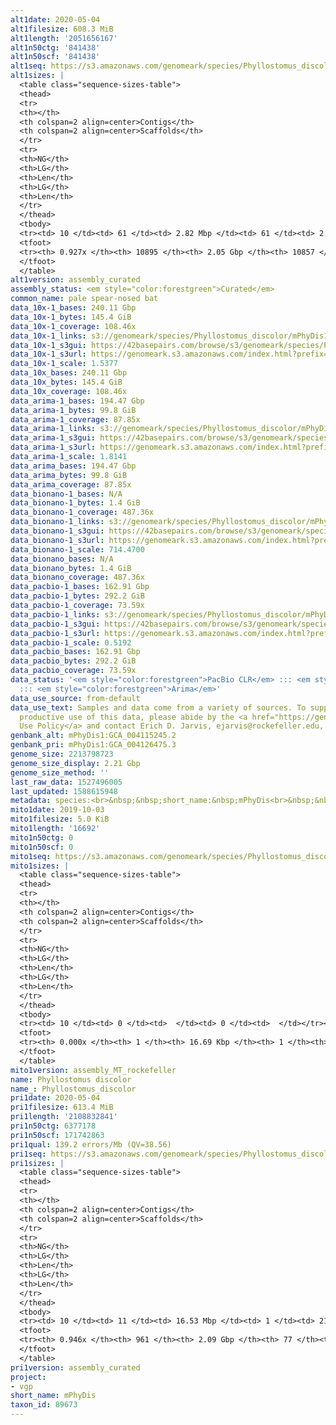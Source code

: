 ```yaml
---
alt1date: 2020-05-04
alt1filesize: 608.3 MiB
alt1length: '2051656167'
alt1n50ctg: '841438'
alt1n50scf: '841438'
alt1seq: https://s3.amazonaws.com/genomeark/species/Phyllostomus_discolor/mPhyDis1/assembly_curated/mPhyDis1.alt.cur.20200504.fasta.gz
alt1sizes: |
  <table class="sequence-sizes-table">
  <thead>
  <tr>
  <th></th>
  <th colspan=2 align=center>Contigs</th>
  <th colspan=2 align=center>Scaffolds</th>
  </tr>
  <tr>
  <th>NG</th>
  <th>LG</th>
  <th>Len</th>
  <th>LG</th>
  <th>Len</th>
  </tr>
  </thead>
  <tbody>
  <tr><td> 10 </td><td> 61 </td><td> 2.82 Mbp </td><td> 61 </td><td> 2.82 Mbp </td></tr><tr><td> 20 </td><td> 157 </td><td> 1.94 Mbp </td><td> 157 </td><td> 1.94 Mbp </td></tr><tr><td> 30 </td><td> 289 </td><td> 1.46 Mbp </td><td> 289 </td><td> 1.46 Mbp </td></tr><tr><td> 40 </td><td> 464 </td><td> 1.11 Mbp </td><td> 464 </td><td> 1.11 Mbp </td></tr><tr style="background-color:#cccccc;"><td> 50 </td><td> 693 </td><td> 0.84 Mbp </td><td> 693 </td><td> 0.84 Mbp </td></tr><tr><td> 60 </td><td> 1005 </td><td> 0.61 Mbp </td><td> 1005 </td><td> 0.61 Mbp </td></tr><tr><td> 70 </td><td> 1459 </td><td> 389.41 Kbp </td><td> 1459 </td><td> 389.41 Kbp </td></tr><tr><td> 80 </td><td> 2302 </td><td> 164.72 Kbp </td><td> 2300 </td><td> 166.07 Kbp </td></tr><tr><td> 90 </td><td> 6922 </td><td> 23.22 Kbp </td><td> 6884 </td><td> 23.27 Kbp </td></tr><tr><td> 100 </td><td> 0 </td><td>  </td><td> 0 </td><td>  </td></tr></tbody>
  <tfoot>
  <tr><th> 0.927x </th><th> 10895 </th><th> 2.05 Gbp </th><th> 10857 </th><th> 2.05 Gbp </th></tr>
  </tfoot>
  </table>
alt1version: assembly_curated
assembly_status: <em style="color:forestgreen">Curated</em>
common_name: pale spear-nosed bat
data_10x-1_bases: 240.11 Gbp
data_10x-1_bytes: 145.4 GiB
data_10x-1_coverage: 108.46x
data_10x-1_links: s3://genomeark/species/Phyllostomus_discolor/mPhyDis1/genomic_data/10x/<br>
data_10x-1_s3gui: https://42basepairs.com/browse/s3/genomeark/species/Phyllostomus_discolor/mPhyDis1/genomic_data/10x/
data_10x-1_s3url: https://genomeark.s3.amazonaws.com/index.html?prefix=species/Phyllostomus_discolor/mPhyDis1/genomic_data/10x/
data_10x-1_scale: 1.5377
data_10x_bases: 240.11 Gbp
data_10x_bytes: 145.4 GiB
data_10x_coverage: 108.46x
data_arima-1_bases: 194.47 Gbp
data_arima-1_bytes: 99.8 GiB
data_arima-1_coverage: 87.85x
data_arima-1_links: s3://genomeark/species/Phyllostomus_discolor/mPhyDis1/genomic_data/arima/<br>
data_arima-1_s3gui: https://42basepairs.com/browse/s3/genomeark/species/Phyllostomus_discolor/mPhyDis1/genomic_data/arima/
data_arima-1_s3url: https://genomeark.s3.amazonaws.com/index.html?prefix=species/Phyllostomus_discolor/mPhyDis1/genomic_data/arima/
data_arima-1_scale: 1.8141
data_arima_bases: 194.47 Gbp
data_arima_bytes: 99.8 GiB
data_arima_coverage: 87.85x
data_bionano-1_bases: N/A
data_bionano-1_bytes: 1.4 GiB
data_bionano-1_coverage: 487.36x
data_bionano-1_links: s3://genomeark/species/Phyllostomus_discolor/mPhyDis1/genomic_data/bionano/<br>
data_bionano-1_s3gui: https://42basepairs.com/browse/s3/genomeark/species/Phyllostomus_discolor/mPhyDis1/genomic_data/bionano/
data_bionano-1_s3url: https://genomeark.s3.amazonaws.com/index.html?prefix=species/Phyllostomus_discolor/mPhyDis1/genomic_data/bionano/
data_bionano-1_scale: 714.4700
data_bionano_bases: N/A
data_bionano_bytes: 1.4 GiB
data_bionano_coverage: 487.36x
data_pacbio-1_bases: 162.91 Gbp
data_pacbio-1_bytes: 292.2 GiB
data_pacbio-1_coverage: 73.59x
data_pacbio-1_links: s3://genomeark/species/Phyllostomus_discolor/mPhyDis1/genomic_data/pacbio/<br>
data_pacbio-1_s3gui: https://42basepairs.com/browse/s3/genomeark/species/Phyllostomus_discolor/mPhyDis1/genomic_data/pacbio/
data_pacbio-1_s3url: https://genomeark.s3.amazonaws.com/index.html?prefix=species/Phyllostomus_discolor/mPhyDis1/genomic_data/pacbio/
data_pacbio-1_scale: 0.5192
data_pacbio_bases: 162.91 Gbp
data_pacbio_bytes: 292.2 GiB
data_pacbio_coverage: 73.59x
data_status: '<em style="color:forestgreen">PacBio CLR</em> ::: <em style="color:forestgreen">10x</em>
  ::: <em style="color:forestgreen">Arima</em>'
data_use_source: from-default
data_use_text: Samples and data come from a variety of sources. To support fair and
  productive use of this data, please abide by the <a href="https://genome10k.soe.ucsc.edu/data-use-policies/">Data
  Use Policy</a> and contact Erich D. Jarvis, ejarvis@rockefeller.edu, with any questions.
genbank_alt: mPhyDis1:GCA_004115245.2
genbank_pri: mPhyDis1:GCA_004126475.3
genome_size: 2213798723
genome_size_display: 2.21 Gbp
genome_size_method: ''
last_raw_data: 1527496005
last_updated: 1588615948
metadata: species:<br>&nbsp;&nbsp;short_name:&nbsp;mPhyDis<br>&nbsp;&nbsp;name:&nbsp;Phyllostomus&nbsp;discolor<br>&nbsp;&nbsp;taxon_id:&nbsp;89673<br>&nbsp;&nbsp;common_name:&nbsp;pale&nbsp;spear-nosed&nbsp;bat<br>&nbsp;&nbsp;order:<br>&nbsp;&nbsp;&nbsp;&nbsp;name:&nbsp;Chiroptera<br>&nbsp;&nbsp;family:<br>&nbsp;&nbsp;&nbsp;&nbsp;name:&nbsp;Phyllostomidae<br>&nbsp;&nbsp;individuals:<br>&nbsp;&nbsp;&nbsp;&nbsp;-&nbsp;short_name:&nbsp;mPhyDis1<br>&nbsp;&nbsp;genome_size:&nbsp;2213798723<br>&nbsp;&nbsp;genome_size_method:<br>&nbsp;&nbsp;project:&nbsp;[&nbsp;vgp&nbsp;]<br>
mito1date: 2019-10-03
mito1filesize: 5.0 KiB
mito1length: '16692'
mito1n50ctg: 0
mito1n50scf: 0
mito1seq: https://s3.amazonaws.com/genomeark/species/Phyllostomus_discolor/mPhyDis1/assembly_MT_rockefeller/mPhyDis1.MT.20191003.fasta.gz
mito1sizes: |
  <table class="sequence-sizes-table">
  <thead>
  <tr>
  <th></th>
  <th colspan=2 align=center>Contigs</th>
  <th colspan=2 align=center>Scaffolds</th>
  </tr>
  <tr>
  <th>NG</th>
  <th>LG</th>
  <th>Len</th>
  <th>LG</th>
  <th>Len</th>
  </tr>
  </thead>
  <tbody>
  <tr><td> 10 </td><td> 0 </td><td>  </td><td> 0 </td><td>  </td></tr><tr><td> 20 </td><td> 0 </td><td>  </td><td> 0 </td><td>  </td></tr><tr><td> 30 </td><td> 0 </td><td>  </td><td> 0 </td><td>  </td></tr><tr><td> 40 </td><td> 0 </td><td>  </td><td> 0 </td><td>  </td></tr><tr style="background-color:#cccccc;"><td> 50 </td><td> 0 </td><td style="background-color:#ff8888;">  </td><td> 0 </td><td style="background-color:#ff8888;">  </td></tr><tr><td> 60 </td><td> 0 </td><td>  </td><td> 0 </td><td>  </td></tr><tr><td> 70 </td><td> 0 </td><td>  </td><td> 0 </td><td>  </td></tr><tr><td> 80 </td><td> 0 </td><td>  </td><td> 0 </td><td>  </td></tr><tr><td> 90 </td><td> 0 </td><td>  </td><td> 0 </td><td>  </td></tr><tr><td> 100 </td><td> 0 </td><td>  </td><td> 0 </td><td>  </td></tr></tbody>
  <tfoot>
  <tr><th> 0.000x </th><th> 1 </th><th> 16.69 Kbp </th><th> 1 </th><th> 16.69 Kbp </th></tr>
  </tfoot>
  </table>
mito1version: assembly_MT_rockefeller
name: Phyllostomus discolor
name_: Phyllostomus_discolor
pri1date: 2020-05-04
pri1filesize: 613.4 MiB
pri1length: '2108832841'
pri1n50ctg: 6377178
pri1n50scf: 171742863
pri1qual: 139.2 errors/Mb (QV=38.56)
pri1seq: https://s3.amazonaws.com/genomeark/species/Phyllostomus_discolor/mPhyDis1/assembly_curated/mPhyDis1.pri.cur.20200504.fasta.gz
pri1sizes: |
  <table class="sequence-sizes-table">
  <thead>
  <tr>
  <th></th>
  <th colspan=2 align=center>Contigs</th>
  <th colspan=2 align=center>Scaffolds</th>
  </tr>
  <tr>
  <th>NG</th>
  <th>LG</th>
  <th>Len</th>
  <th>LG</th>
  <th>Len</th>
  </tr>
  </thead>
  <tbody>
  <tr><td> 10 </td><td> 11 </td><td> 16.53 Mbp </td><td> 1 </td><td> 217.37 Mbp </td></tr><tr><td> 20 </td><td> 26 </td><td> 12.27 Mbp </td><td> 2 </td><td> 214.90 Mbp </td></tr><tr><td> 30 </td><td> 46 </td><td> 9.82 Mbp </td><td> 3 </td><td> 209.86 Mbp </td></tr><tr><td> 40 </td><td> 71 </td><td> 8.12 Mbp </td><td> 4 </td><td> 175.15 Mbp </td></tr><tr style="background-color:#cccccc;"><td> 50 </td><td> 102 </td><td style="background-color:#88ff88;"> 6.38 Mbp </td><td> 5 </td><td style="background-color:#88ff88;"> 171.74 Mbp </td></tr><tr><td> 60 </td><td> 141 </td><td> 4.64 Mbp </td><td> 6 </td><td> 139.25 Mbp </td></tr><tr><td> 70 </td><td> 198 </td><td> 3.31 Mbp </td><td> 8 </td><td> 107.34 Mbp </td></tr><tr><td> 80 </td><td> 281 </td><td> 2.04 Mbp </td><td> 11 </td><td> 95.22 Mbp </td></tr><tr><td> 90 </td><td> 460 </td><td> 0.71 Mbp </td><td> 13 </td><td> 77.04 Mbp </td></tr><tr><td> 100 </td><td> 0 </td><td>  </td><td> 0 </td><td>  </td></tr></tbody>
  <tfoot>
  <tr><th> 0.946x </th><th> 961 </th><th> 2.09 Gbp </th><th> 77 </th><th> 2.11 Gbp </th></tr>
  </tfoot>
  </table>
pri1version: assembly_curated
project:
- vgp
short_name: mPhyDis
taxon_id: 89673
---
```

